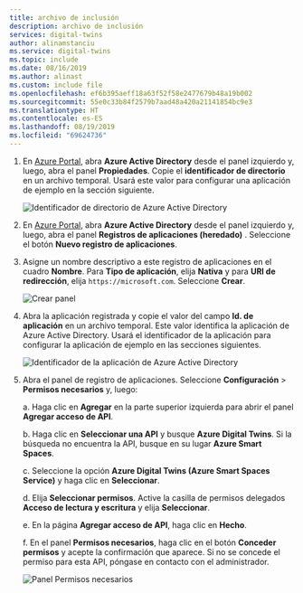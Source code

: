 ```yaml
---
title: archivo de inclusión
description: archivo de inclusión
services: digital-twins
author: alinamstanciu
ms.service: digital-twins
ms.topic: include
ms.date: 08/16/2019
ms.author: alinast
ms.custom: include file
ms.openlocfilehash: ef6b395aeff18a63f52f58e2477679b48a19b002
ms.sourcegitcommit: 55e0c33b84f2579b7aad48a420a21141854bc9e3
ms.translationtype: HT
ms.contentlocale: es-ES
ms.lasthandoff: 08/19/2019
ms.locfileid: "69624736"
---
```

1. En [Azure Portal](https://portal.azure.com), abra **Azure Active Directory** desde el panel izquierdo y, luego, abra el panel **Propiedades**. Copie el **identificador de directorio** en un archivo temporal. Usará este valor para configurar una aplicación de ejemplo en la sección siguiente.

    ![Identificador de directorio de Azure Active Directory](./media/digital-twins-permissions-legacy/aad-app-reg-tenant.png)

1. En [Azure Portal](https://portal.azure.com), abra **Azure Active Directory** desde el panel izquierdo y, luego, abra el panel **Registros de aplicaciones (heredado)** . Seleccione el botón **Nuevo registro de aplicaciones**.

1. Asigne un nombre descriptivo a este registro de aplicaciones en el cuadro **Nombre**. Para **Tipo de aplicación**, elija **Nativa** y para **URI de redirección**, elija `https://microsoft.com`. Seleccione **Crear**.

    ![Crear panel](./media/digital-twins-permissions-legacy/aad-app-reg-create.png)

1.  Abra la aplicación registrada y copie el valor del campo **Id. de aplicación** en un archivo temporal. Este valor identifica la aplicación de Azure Active Directory. Usará el identificador de la aplicación para configurar la aplicación de ejemplo en las secciones siguientes.

    ![Identificador de la aplicación de Azure Active Directory](./media/digital-twins-permissions-legacy/aad-app-reg-app-id.png)

1. Abra el panel de registro de aplicaciones. Seleccione **Configuración** > **Permisos necesarios** y, luego:

   a. Haga clic en **Agregar** en la parte superior izquierda para abrir el panel **Agregar acceso de API**.

   b. Haga clic en **Seleccionar una API** y busque **Azure Digital Twins**. Si la búsqueda no encuentra la API, busque en su lugar **Azure Smart Spaces**.

   c. Seleccione la opción **Azure Digital Twins (Azure Smart Spaces Service)** y haga clic en **Seleccionar**.

   d. Elija **Seleccionar permisos**. Active la casilla de permisos delegados **Acceso de lectura y escritura** y elija **Seleccionar**.

   e. En la página **Agregar acceso de API**, haga clic en **Hecho**.

   f. En el panel **Permisos necesarios**, haga clic en el botón **Conceder permisos** y acepte la confirmación que aparece. Si no se concede el permiso para esta API, póngase en contacto con el administrador.

      ![Panel Permisos necesarios](./media/digital-twins-permissions-legacy/aad-app-req-permissions.png)

 
